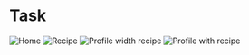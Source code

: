 # Task
![Home](https://user-images.githubusercontent.com/109691178/217557303-43a8a045-4432-4f81-9a57-ddc253004011.PNG)
![Recipe](https://user-images.githubusercontent.com/109691178/217557570-f9306229-0430-43fd-a593-e3b970ef31c9.PNG)
![Profile width recipe](https://user-images.githubusercontent.com/109691178/217557503-6d68b81b-a1d8-4602-9f28-3da7fe4a2e19.PNG)
![Profile with recipe](https://user-images.githubusercontent.com/109691178/217557512-5fe1cf3c-96a4-44da-bbb8-7e84845c7e65.PNG)

